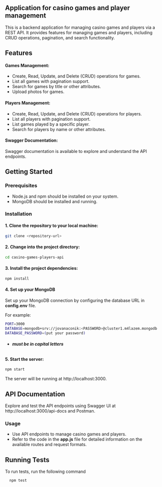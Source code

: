 
## Application for casino games and player management

This is a backend application for managing casino games and players via a REST API. It provides features for managing games and players, including CRUD operations, pagination, and search functionality.


## Features
#### Games Management:
- Create, Read, Update, and Delete (CRUD) operations for games.
- List all games with pagination support.
- Search for games by title or other attributes.
- Upload photos for games.

#### Players Management:
- Create, Read, Update, and Delete (CRUD) operations for players.
- List all players with pagination support.
- List games played by a specific player.
- Search for players by name or other attributes.

#### Swagger Documentation:

Swagger documentation is available to explore and understand the API endpoints.


## Getting Started

### Prerequisites
- Node.js and npm should be installed on your system.
- MongoDB should be installed and running.


### Installation

#### 1. Clone the repository to your local machine:
```bash
git clone <repository-url> 
```

#### 2. Change into the project directory:
```bash
cd casino-games-players-api
```
#### 3. Install the project dependencies:
```bash
npm install
```
#### 4. Set up your MongoDB
Set up your MongoDB connection by configuring the database URL in **config.env** file.

For example:
```bash
PORT=3000
DATABASE=mongodb+srv://jovanaconik:<PASSWORD>@cluster1.m4lazem.mongodb.net/?retryWrites=true&w=majority
DATABASE_PASSWORD=(put your password)
```
- ###### **<PASSWORD> must be in capital letters**


#### 5. Start the server:
```bash
npm start
```
The server will be running at http://localhost:3000.


## API Documentation

Explore and test the API endpoints using Swagger UI at http://localhost:3000/api-docs and Postman.

### Usage
- Use API endpoints to manage casino games and players.
- Refer to the code in the **app.js** file for detailed information on the available routes and request formats.
## Running Tests

To run tests, run the following command
```bash
  npm test
```

